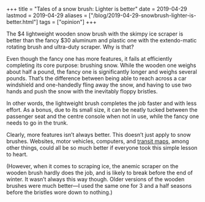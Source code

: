 +++
title = "Tales of a snow brush: Lighter is better"
date = 2019-04-29
lastmod = 2019-04-29
aliases = ["/blog/2019-04-29-snowbrush-lighter-is-better.html"]
tags = ["opinion"]
+++

The $4 lightweight wooden snow brush with the skimpy ice scraper is better than the fancy $30 aluminum and plastic one with the extendo-matic rotating brush and ultra-duty scraper. Why is that?

Even though the fancy one has more features, it fails at efficiently completing its core purpose: brushing snow.<!--more--> While the wooden one weighs about half a pound, the fancy one is significantly longer and weighs several pounds. That’s the difference between being able to reach across a car windshield and one-handedly fling away the snow, and having to use two hands and push the snow with the inevitably floppy bristles.

In other words, the lightweight brush completes the job faster and with less effort. As a bonus, due to its small size, it can be neatly tucked between the passenger seat and the centre console when not in use, while the fancy one needs to go in the trunk.

Clearly, more features isn’t always better. This doesn’t just apply to snow brushes. Websites, motor vehicles, computers, and [transit maps](/blog/barrie-transit-map.html), among other things, could all be so much better if everyone took this simple lesson to heart.

(However, when it comes to scraping ice, the anemic scraper on the wooden brush hardly does the job, and is likely to break before the end of winter. It wasn’t always this way though. Older versions of the wooden brushes were much better—I used the same one for 3 and a half seasons before the bristles wore down to nothing.)
